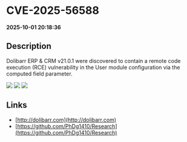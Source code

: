 # CVE-2025-56588

**2025-10-01 20:18:36**

## Description
Dolibarr ERP & CRM v21.0.1 were discovered to contain a remote code execution (RCE) vulnerability in the User module configuration via the computed field parameter.

![](https://img.shields.io/static/v1?label=Score&message=8.8&color=red)
![](https://img.shields.io/static/v1?label=Severity&message=HIGH&color=red)
![](https://img.shields.io/static/v1?label=CWE&message=RCE&color=green)

## Links
- [http://dolibarr.com](http://dolibarr.com)
- [https://github.com/PhDg1410/Research](https://github.com/PhDg1410/Research)
